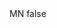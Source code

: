 <?xml version="1.0" encoding="UTF-8"?>
<CustomMetadata xmlns="http://soap.sforce.com/2006/04/metadata">
    <label>MN</label>
    <protected>false</protected>
</CustomMetadata>
